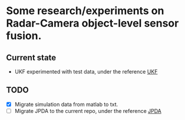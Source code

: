 # Some research/experiments on Radar-Camera object-level sensor fusion.

## Current state

- UKF experimented with test data, under the reference [UKF](http://github.com/zhujun98/sensor-fusion.git)

## TODO

- [x] Migrate simulation data from matlab to txt.
- [ ] Migrate JPDA to the current repo, under the reference [JPDA](git://github.com/apennisi/jpdaf_tracking.git)
